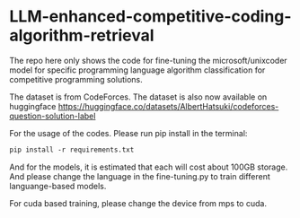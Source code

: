 # LLM-enhanced-competitive-coding-algorithm-retrieval

The repo here only shows the code for fine-tuning the microsoft/unixcoder model for specific programming language algorithm classification for competitive programming solutions.

The dataset is from CodeForces. The dataset is also now available on huggingface
https://huggingface.co/datasets/AlbertHatsuki/codeforces-question-solution-label

For the usage of the codes. Please run pip install in the terminal:

```markdown
pip install -r requirements.txt
```
And for the models, it is estimated that each will cost about 100GB storage. And please change the language in the fine-tuning.py to train different languange-based models.

For cuda based training, please change the device from mps to cuda.
